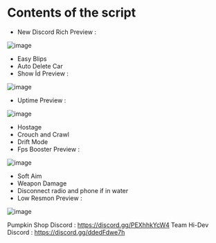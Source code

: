 # Contents of the script

- New Discord Rich Preview :

 ![image]( https://cdn.discordapp.com/attachments/1081604119241969724/1106565805728092170/image.png ) 
- Easy Blips
- Auto Delete Car
- Show İd Preview :
 
![image]( https://cdn.discordapp.com/attachments/1081604119241969724/1106568952185888808/image.png) 
- Uptime Preview :

![image]( https://cdn.discordapp.com/attachments/1081604119241969724/1106568461439729684/image.png) 
- Hostage
- Crouch and Crawl
- Drift Mode
- Fps Booster Preview :

![image](  https://cdn.discordapp.com/attachments/1081604119241969724/1106567651158925322/image.png) 
- Soft Aim
- Weapon Damage 
- Disconnect radio and phone if in water
- Low Resmon Preview : 

![image](  https://cdn.discordapp.com/attachments/1081604119241969724/1106569194713120849/image.png) 

Pumpkin Shop Discord : https://discord.gg/PEXhhkYcW4
Team Hi-Dev Discord : https://discord.gg/ddedFdwe7h
